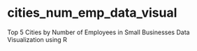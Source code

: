 # cities_num_emp_data_visual
Top 5 Cities by Number of Employees in Small Businesses Data Visualization using R
